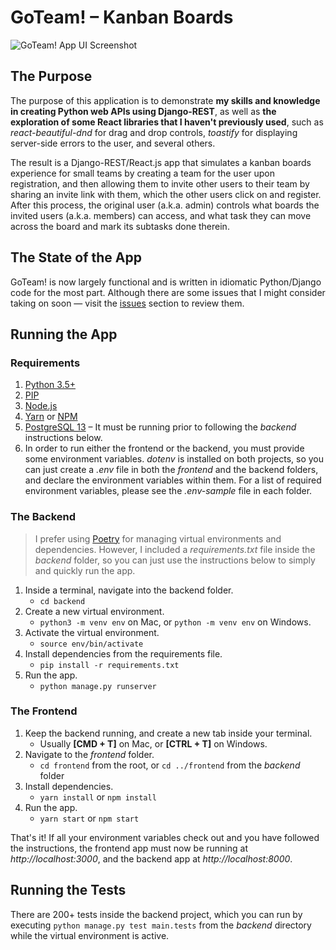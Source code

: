 # GoTeam! – Kanban Boards
![GoTeam! App UI Screenshot](https://i.ibb.co/nCty58P/Screenshot-2021-04-29-at-19-20-34.png)

## The Purpose
The purpose of this application is to demonstrate **my skills and knowledge in creating Python web APIs using Django-REST**, as well as **the exploration of some React libraries that I haven't previously used**, such as *react-beautiful-dnd* for drag and drop controls, *toastify* for displaying server-side errors to the user, and several others.

The result is a Django-REST/React.js app that simulates a kanban boards experience for small teams by creating a team for the user upon registration, and then allowing them to invite other users to their team by sharing an invite link with them, which the other users click on and register. After this process, the original user (a.k.a. admin) controls what boards the invited users (a.k.a. members) can access, and what task they can move across the board and mark its subtasks done therein.

## The State of the App
GoTeam! is now largely functional and is written in idiomatic Python/Django code for the most part. Although there are some issues that I might consider taking on soon — visit the [issues](https://github.com/alicandev/portfolio_goteam/issues) section to review them.

## Running the App
### Requirements
1. [Python 3.5+](https://www.python.org/downloads/release/python-390/)
2. [PIP](https://pypi.org/project/pip/)
4. [Node.js](https://nodejs.org/en/)
5. [Yarn](https://yarnpkg.com/getting-started/install) or [NPM](https://www.npmjs.com/get-npm)
6. [PostgreSQL 13](https://www.postgresql.org/) – It must be running prior to following the *backend* instructions below.
7. In order to run either the frontend or the backend, you must provide some environment variables. *dotenv* is installed on both projects, so you can just create a *.env* file in both the *frontend* and the backend folders, and declare the environment variables within them. For a list of required environment variables, please see the *.env-sample* file in each folder.

### The Backend
> I prefer using [Poetry](https://python-poetry.org/) for managing virtual environments and dependencies. However, I included a *requirements.txt* file inside the *backend* folder, so you can just use the instructions below to simply and quickly run the app.

1. Inside a terminal, navigate into the backend folder. 
    - `cd backend`
2. Create a new virtual environment. 
    - `python3 -m venv env` on Mac, or `python -m venv env` on Windows.
3. Activate the virtual environment.
    - `source env/bin/activate`
4. Install dependencies from the requirements file.
    - `pip install -r requirements.txt`
5. Run the app.
    - `python manage.py runserver`
    
### The Frontend
1. Keep the backend running, and create a new tab inside your terminal.
    - Usually **[CMD + T]** on Mac, or **[CTRL + T]** on Windows.
2. Navigate to the *frontend* folder.
    - `cd frontend` from the root, or `cd ../frontend` from the *backend* folder
3. Install dependencies.
    - `yarn install` or `npm install`
4. Run the app.
    - `yarn start` or `npm start`
    
That's it! If all your environment variables check out and you have followed the instructions, the frontend app must now be running at *http://localhost:3000*, and the backend app at *http://localhost:8000*.

## Running the Tests
There are 200+ tests inside the backend project, which you can run by executing `python manage.py test main.tests` from the *backend* directory while the virtual environment is active.
